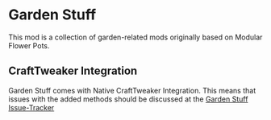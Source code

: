 # Garden Stuff
This mod is a collection of garden-related mods originally based on Modular Flower Pots. 


## CraftTweaker Integration

Garden Stuff comes with Native CraftTweaker Integration.
This means that issues with the added methods should be discussed at the [Garden Stuff Issue-Tracker](https://github.com/jaquadro/GardenCollection/issues)
